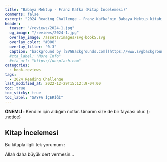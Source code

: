```yaml
---
title: "Babaya Mektup - Franz Kafka (Kitap İncelemesi)"
comments: false
excerpt: "2024 Reading Challenge - Franz Kafka'nın Babaya Mektup kitabı ile ilgili Yorumum"
header:
  teaser: "/reviews/2024-1.jpg"
  og_image: "/reviews/2024-1.jpg"
  overlay_image: /assets/images/svg-book5.svg
  overlay_color: "#000"
  overlay_filter: "0.3"
  caption: "background by [SVGBackgrounds.com](https://www.svgbackgrounds.com/)"
  #cta_label: "More Info"
  #cta_url: "https://unsplash.com"
categories:
  - book-reviews
tags:
  - 2024 Reading Challenge
last_modified_at: 2022-12-29T15:12:19-04:00
toc: true
toc_sticky: true
toc_label: "SAYFA İÇERİĞİ"
---
```



**ÖNEMLİ :** Kendim için aldığım notlar. Umarım size de bir faydası olur.
{: .notice}

## Kitap İncelemesi

Bu kitapla ilgili tek yorumum :

Allah daha büyük dert vermesin…

